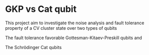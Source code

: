 # GKP vs Cat qubit 
 This project aim to investigate the noise analysis and fault tolerance property of a CV cluster state over two types of qubits
 
 The fault tolerance favorable Gottesman-Kitaev-Preskill qubits and 
 
 The Schrödinger Cat qubits 
 
